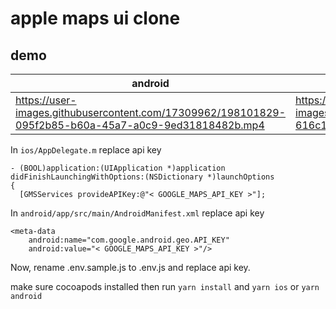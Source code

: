 # apple maps ui clone

## demo

| android                                                                                               | ios                                                                                                   |
| ----------------------------------------------------------------------------------------------------- | ----------------------------------------------------------------------------------------------------- |
| https://user-images.githubusercontent.com/17309962/198101829-095f2b85-b60a-45a7-a0c9-9ed31818482b.mp4 | https://user-images.githubusercontent.com/17309962/198108937-616c14f9-79a4-4ab7-9c37-5a509eea08d7.mp4 |

In `ios/AppDelegate.m` replace api key

```
- (BOOL)application:(UIApplication *)application didFinishLaunchingWithOptions:(NSDictionary *)launchOptions
{
  [GMSServices provideAPIKey:@"< GOOGLE_MAPS_API_KEY >"];
```

In `android/app/src/main/AndroidManifest.xml` replace api key

```
<meta-data
    android:name="com.google.android.geo.API_KEY"
    android:value="< GOOGLE_MAPS_API_KEY >"/>
```

Now, rename .env.sample.js to .env.js and replace api key.

make sure cocoapods installed then run `yarn install` and `yarn ios` or `yarn android`
